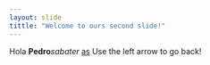 ```yaml
---
layout: slide
tittle: "Welcome to ours second slide!"
---
```

Hola **Pedro***sabater* [as](https://as.com/)
Use the left arrow to go back!
